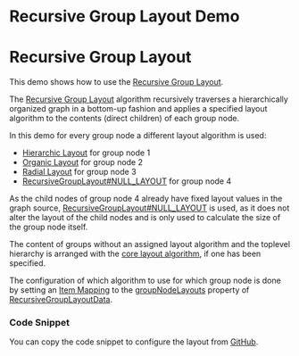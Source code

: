 <!--
 //////////////////////////////////////////////////////////////////////////////
 // @license
 // This file is part of yFiles for HTML 2.6.
 // Use is subject to license terms.
 //
 // Copyright (c) 2000-2024 by yWorks GmbH, Vor dem Kreuzberg 28,
 // 72070 Tuebingen, Germany. All rights reserved.
 //
 //////////////////////////////////////////////////////////////////////////////
-->
# Recursive Group Layout Demo

# Recursive Group Layout

This demo shows how to use the [Recursive Group Layout](https://docs.yworks.com/yfileshtml/#/api/RecursiveGroupLayout).

The [Recursive Group Layout](https://docs.yworks.com/yfileshtml/#/api/RecursiveGroupLayout) algorithm recursively traverses a hierarchically organized graph in a bottom-up fashion and applies a specified layout algorithm to the contents (direct children) of each group node.

In this demo for every group node a different layout algorithm is used:

- [Hierarchic Layout](https://docs.yworks.com/yfileshtml/#/api/HierarchicLayout) for group node 1
- [Organic Layout](https://docs.yworks.com/yfileshtml/#/api/OrganicLayout) for group node 2
- [Radial Layout](https://docs.yworks.com/yfileshtml/#/api/RadialLayout) for group node 3
- [RecursiveGroupLayout#NULL_LAYOUT](https://docs.yworks.com/yfileshtml/#/api/RecursiveGroupLayout#NULL_LAYOUT) for group node 4

As the child nodes of group node 4 already have fixed layout values in the graph source, [RecursiveGroupLayout#NULL_LAYOUT](https://docs.yworks.com/yfileshtml/#/api/RecursiveGroupLayout#NULL_LAYOUT) is used, as it does not alter the layout of the child nodes and is only used to calculate the size of the group node itself.

The content of groups without an assigned layout algorithm and the toplevel hierarchy is arranged with the [core layout algorithm](https://docs.yworks.com/yfileshtml/#/api/RecursiveGroupLayout#coreLayout), if one has been specified.

The configuration of which algorithm to use for which group node is done by setting an [Item Mapping](https://docs.yworks.com/yfileshtml/#/api/ItemMapping) to the [groupNodeLayouts](https://docs.yworks.com/yfileshtml/#/api/RecursiveGroupLayoutData#groupNodeLayouts) property of [RecursiveGroupLayoutData](https://docs.yworks.com/yfileshtml/#/api/RecursiveGroupLayoutData).

### Code Snippet

You can copy the code snippet to configure the layout from [GitHub](https://github.com/yWorks/yfiles-for-html-demos/blob/master/demos/layout-features/recursive-group-layout/RecursiveGroupLayout.ts).
